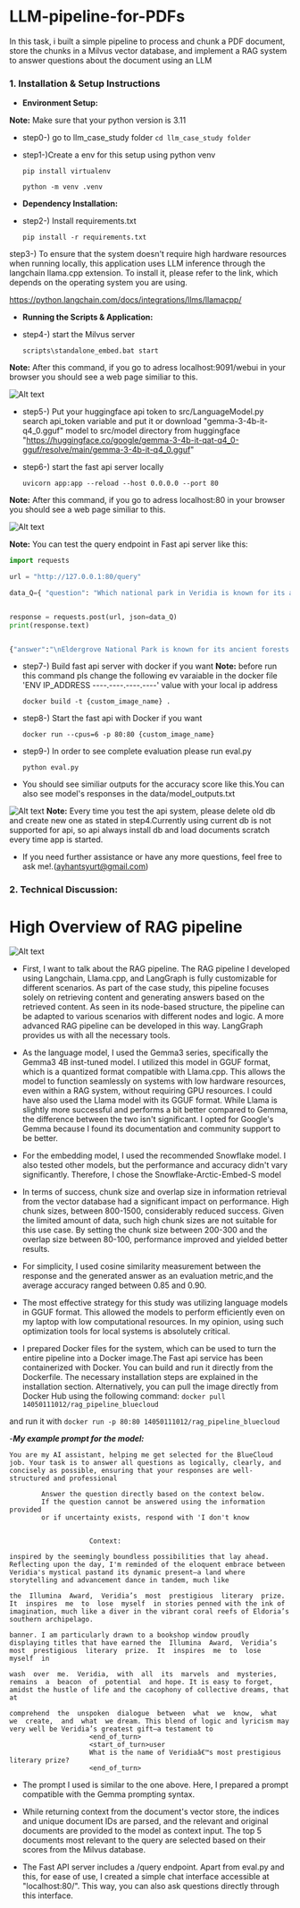 # LLM-pipeline-for-PDFs
In this task, i built a simple pipeline to process and chunk a PDF document, store the chunks in a Milvus vector database, and implement a RAG system to answer questions about the document using an LLM

### 1. **Installation & Setup Instructions**

- **Environment Setup:**

 **Note:** Make sure that your python version is 3.11

* step0-) go to llm_case_study folder
`cd llm_case_study folder`

* step1-)Create a env for this setup using python venv

    `pip install virtualenv`

    `python -m venv .venv`


- **Dependency Installation:**  
* step2-) Install requirements.txt

    `pip install -r requirements.txt`

step3-) To ensure that the system doesn't require high hardware resources when running locally, this application uses LLM inference through the langchain llama.cpp extension. To install it, please refer to the link, which depends on the operating system you are using.

https://python.langchain.com/docs/integrations/llms/llamacpp/


- **Running the Scripts & Application:**  
* step4-) start the Milvus server

    `scripts\standalone_embed.bat start`

 **Note:** After this command, if you go to adress localhost:9091/webui in your browser you should see a web page similiar to this. 

 ![Alt text](llm_case_study/src/images/milvus_db.png)


* step5-) Put your huggingface api token to src/LanguageModel.py search api_token variable and put it  or download  "gemma-3-4b-it-q4_0.gguf" model to src/model directory from huggingface "https://huggingface.co/google/gemma-3-4b-it-qat-q4_0-gguf/resolve/main/gemma-3-4b-it-q4_0.gguf"

* step6-) start the fast api server locally

    `uvicorn app:app --reload --host 0.0.0.0 --port 80`

 **Note:** After this command, if you go to adress localhost:80 in your browser you should see a web page similiar to this. 

 ![Alt text](llm_case_study/src/images/flask_html.png)

 **Note:** You can test the query endpoint in Fast api server like this:
```python
import requests

url = "http://127.0.0.1:80/query"

data_Q={ "question": "Which national park in Veridia is known for its ancient forests?" }


response = requests.post(url, json=data_Q)
print(response.text)

```
```python

{"answer":"\nEldergrove National Park is known for its ancient forests."}

```

* step7-) Build fast api server with docker if you want
 **Note:** before run this command pls change the following ev varaiable in the docker file 'ENV IP_ADDRESS ----.----.----.----' value with your local ip address

    `docker build -t {custom_image_name} .`

* step8-) Start the fast api with Docker if you want

    `docker run --cpus=6 -p 80:80 {custom_image_name}`

* step9-) In order to see complete evaluation please run eval.py

    `python eval.py`
* You should see similiar outputs for the accuracy score like this.You can also see model's responses in the data/model_outputs.txt

![Alt text](llm_case_study/src/images/study_result.png)
**Note:** Every time you test the api system, please delete old db and create new one as stated in step4.Currently using current db is not supported for api, so api always install db and load documents scratch every time app is started.

* If you need further assistance or have any more questions, feel free to ask me!.(ayhantsyurt@gmail.com)

### 2. **Technical Discussion:**

# High Overview of RAG pipeline 
![Alt text](llm_case_study/src/images/pipeline_high_level_overview.png)

- First, I want to talk about the RAG pipeline. The RAG pipeline I developed using Langchain, Llama.cpp, and LangGraph is fully customizable for different scenarios. As part of the case study, this pipeline focuses solely on retrieving content and generating answers based on the retrieved content. As seen in its node-based structure, the pipeline can be adapted to various scenarios with different nodes and logic. A more advanced RAG pipeline can be developed in this way. LangGraph provides us with all the necessary tools.

- As the language model, I used the Gemma3 series, specifically the Gemma3 4B inst-tuned model. I utilized this model in GGUF format, which is a quantized format compatible with Llama.cpp. This allows the model to function seamlessly on systems with low hardware resources, even within a RAG system, without requiring GPU resources.
I could have also used the Llama model with its GGUF format. While Llama is slightly more successful and performs a bit better compared to Gemma, the difference between the two isn't significant. I opted for Google's Gemma because I found its documentation and community support to be better.

- For the embedding model, I used the recommended Snowflake model. I also tested other models, but the performance and accuracy didn't vary significantly. Therefore, I chose the Snowflake-Arctic-Embed-S model

- In terms of success, chunk size and overlap size in information retrieval from the vector database had a significant impact on performance. High chunk sizes, between 800-1500, considerably reduced success. Given the limited amount of data, such high chunk sizes are not suitable for this use case. By setting the chunk size between 200-300 and the overlap size between 80-100, performance improved and yielded better results.

- For simplicity, I used cosine similarity measurement between the response and the generated answer as an evaluation metric,and the average accuracy ranged between 0.85 and 0.90.

- The most effective strategy for this study was utilizing language models in GGUF format. This allowed the models to perform efficiently even on my laptop with low computational resources. In my opinion, using such optimization tools for local systems is absolutely critical.

- I prepared Docker files for the system, which can be used to turn the entire pipeline into a Docker image.The Fast api service has been containerized with Docker. You can build and run it directly from the Dockerfile. The necessary installation steps are explained in the installation section. Alternatively, you can pull the image directly from Docker Hub using the following command:
`docker pull 14050111012/rag_pipeline_bluecloud`

and run it with
`docker run -p 80:80 14050111012/rag_pipeline_bluecloud`


-***My example prompt for the model:***                    
```
You are my AI assistant, helping me get selected for the BlueCloud job. Your task is to answer all questions as logically, clearly, and concisely as possible, ensuring that your responses are well-structured and professional

        Answer the question directly based on the context below.
        If the question cannot be answered using the information provided
        or if uncertainty exists, respond with 'I don't know


                    Context:

inspired by the seemingly boundless possibilities that lay ahead.
Reflecting upon the day, I'm reminded of the eloquent embrace between Veridia's mystical pastand its dynamic present—a land where storytelling and advancement dance in tandem, much like

the  Illumina  Award,  Veridia’s  most  prestigious  literary  prize.  It  inspires  me  to  lose  myself  in stories penned with the ink of imagination, much like a diver in the vibrant coral reefs of Eldoria’s
southern archipelago.

banner. I am particularly drawn to a bookshop window proudly displaying titles that have earned the  Illumina  Award,  Veridia’s  most  prestigious  literary  prize.  It  inspires  me  to  lose  myself  in

wash  over  me.  Veridia,  with  all  its  marvels  and  mysteries,  remains  a  beacon  of  potential  and hope. It is easy to forget, amidst the hustle of life and the cacophony of collective dreams, that at

comprehend  the  unspoken  dialogue  between  what  we  know,  what  we  create,  and  what  we dream. This blend of logic and lyricism may very well be Veridia’s greatest gift—a testament to
                    <end_of_turn>
                    <start_of_turn>user
                    What is the name of Veridiaâ€™s most prestigious literary prize?
                    <end_of_turn>
```
- The prompt I used is similar to the one above. Here, I prepared a prompt compatible with the Gemma prompting syntax.

- While returning context from the document's vector store, the indices and unique document IDs are parsed, and the relevant and original documents are provided to the model as context input. The top 5 documents most relevant to the query are selected based on their scores from the Milvus database.

- The Fast API server includes a /query endpoint. Apart from eval.py and this, for ease of use, I created a simple chat interface accessible at "localhost:80/". This way, you can also ask questions directly through this interface.


